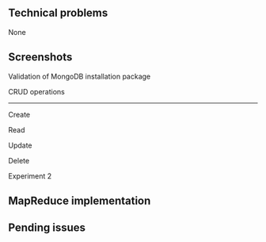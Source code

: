 Technical problems
--------------------

None




Screenshots
------------



Validation of MongoDB installation package







CRUD operations
****************


Create 




Read





Update





Delete







Experiment 2







MapReduce implementation
-------------------------










Pending issues
---------------


















